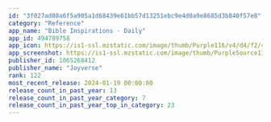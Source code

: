 ```yaml
---
id: "3f027ad08a6f5a905a1d68439e61bb57d13251ebc9e4d0a9e8685d3b840f57e8"
category: "Reference"
app_name: "Bible Inspirations · Daily"
app_id: 494789758
app_icon: https://is1-ssl.mzstatic.com/image/thumb/Purple116/v4/d4/f2/4c/d4f24c68-d5b9-443d-4dd9-c23f337bc68c/AppIcon-0-0-1x_U007emarketing-0-7-0-85-220.png/1024x1024bb.png
app_screenshot: https://is1-ssl.mzstatic.com/image/thumb/PurpleSource116/v4/6a/29/f3/6a29f37e-8756-c7b6-fa7c-bd2502ef07c7/89c64d38-e1f8-4692-85d0-9b62a077f238_0_APP_IPHONE_65_0.jpg/1284x2778bb.png
publisher_id: 1065268412
publisher_name: "Joyverse"
rank: 122
most_recent_release: 2024-01-19 00:00:00
release_count_in_past_year: 13
release_count_in_past_year_category: 7
release_count_in_past_year_top_in_category: 23
---
```

